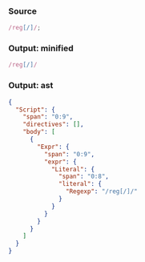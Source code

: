 ### Source
```js
/reg[/]/;
```

### Output: minified
```js
/reg[/]/
```

### Output: ast
```json
{
  "Script": {
    "span": "0:9",
    "directives": [],
    "body": [
      {
        "Expr": {
          "span": "0:9",
          "expr": {
            "Literal": {
              "span": "0:8",
              "literal": {
                "Regexp": "/reg[/]/"
              }
            }
          }
        }
      }
    ]
  }
}
```
